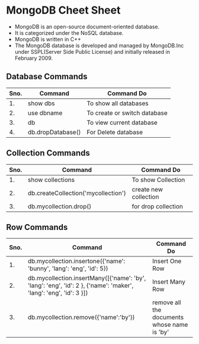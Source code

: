 
# **MongoDB Cheet Sheet**
- MongoDB is an open-source document-oriented database.
- It is categorized under the NoSQL database.
- MongoDB is written in C++
- The MongoDB database is developed and managed by MongoDB.Inc under SSPL(Server Side Public License) and initially released in February 2009.



## **Database Commands**

| **Sno.** | **Command** | **Command Do** |
| ---- | ------- | ---------- |
| 1. | show dbs | To show all databases|
| 2. | use dbname | To create or switch database |
| 3. | db | To view current database |
| 4. | db.dropDatabase() | For Delete database |


## **Collection Commands**

| **Sno.** | **Command** | **Command Do** |
| ---- | ------- | ---------- |
| 1. | show collections | To show Collection |
| 2. | db.createCollection('mycollection') | create new collection |
| 3. | db.mycollection.drop() | for drop collection |


## **Row Commands**


| **Sno.** | **Command** | **Command Do** |
| ---- | ------- | ---------- |
| 1. | db.mycollection.insertone({'name': 'bunny', 'lang': 'eng', 'id': 5}) | Insert One Row |
| 2. | db.mycollection.insertMany([{'name': 'by', 'lang': 'eng', 'id': 2 }, {'name': 'maker', 'lang': 'eng', 'id': 3 }]) | Insert Many Row |
| 3. | db.mycollection.remove({'name':'by'}) | remove all the documents whose name is 'by' |


